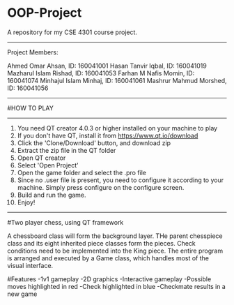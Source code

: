 # OOP-Project
A repository for my CSE 4301 course project.
__________________

Project Members:

Ahmed Omar Ahsan, ID: 160041001
Hasan Tanvir Iqbal, ID: 160041019
Mazharul Islam Rishad, ID: 160041053
Farhan M Nafis Momin, ID: 160041074
Minhajul Islam Minhaj, ID: 160041061
Mashrur Mahmud Morshed, ID: 160041056

__________________

#HOW TO PLAY
__________________
1. You need QT creator 4.0.3 or higher installed on your machine to play
2. If you don't have QT, install it from https://www.qt.io/download
3. Click the 'Clone/Download' button, and download zip
4. Extract the zip file in the QT folder
5. Open QT creator
6. Select 'Open Project'
7. Open the game folder and select the .pro file
8. Since no .user file is present, you need to configure it according to your machine. Simply press configure on the configure screen.
9. Build and run the game.
10. Enjoy!
__________________

#Two player chess, using QT framework

A chessboard class will form the background layer. THe parent chesspiece class and its eight inherited piece classes form the pieces. Check conditions need to be implemented into the King piece. The entire program is arranged and executed by a Game class, which handles most of the visual interface.

#Features
-1v1 gameplay
-2D graphics
-Interactive gameplay
-Possible moves highlighted in red
-Check highlighted in blue
-Checkmate results in a new game

